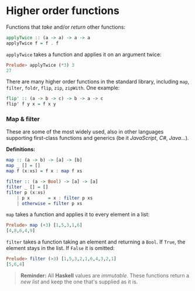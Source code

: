 # Higher order functions

Functions that *take* and/or *return* other functions:

```Haskell
applyTwice :: (a -> a) -> a -> a
applyTwice f = f . f
```

`applyTwice` takes a function and applies it on an argument twice:

```Haskell
Prelude> applyTwice (*3) 3
27
```

There are many higher order functions in the standard library, including `map`, `filter`, `foldr`, `flip`, `zip`, `zipWith`. One example:

```Haskell
flip' :: (a -> b -> c) -> b -> a -> c
flip' f y x = f x y
```

### Map & filter

These are some of the most widely used, also in other languages supporting first-class functions and generics (be it *JavaScript*, *C#*, *Java*...).

**Definitions:**

```Haskell
map :: (a -> b) -> [a] -> [b]
map _ [] = []
map f (x:xs) = f x : map f xs

filter :: (a -> Bool) -> [a] -> [a]
filter _ [] = []
filter p (x:xs)
    | p x       = x : filter p xs
    | otherwise = filter p xs
```

`map` takes a function and applies it to every element in a list:

```Haskell
Prelude> map (+3) [1,5,3,1,6]
[4,8,6,4,9]
```

`filter` takes a function taking an element and returning a `Bool`. If `True`, the element stays in the list. If `False` it is omitted:

```Haskell
Prelude> filter (>3) [1,5,3,2,1,6,4,3,2,1]
[5,6,4]
```

> **Reminder:** All **Haskell** values are *immutable*. These functions return a *new list* and keep the one that's supplied as it is.
